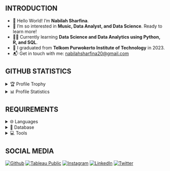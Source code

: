 ## **INTRODUCTION**
- 👋 Hello World! I’m **Nabilah Sharfina**.
- 📌 I’m so interested in **Music, Data Analyst, and Data Science**. Ready to learn more!
- 👩‍💻 Currently learning **Data Science and Data Analytics using Python, R, and SQL**.
- 🏫 I graduated from **Telkom Purwokerto Institute of Technology** in 2023.
- 📬 Get in touch with me: nabilahsharfina20@gmail.com

<!---
NabilahSharfina/NabilahSharfina is a ✨ special ✨ repository because its `README.md` (this file) appears on your GitHub profile.
You can click the Preview link to take a look at your changes.
--->

## **GITHUB STATISTICS**
<details> 
  <summary>🏆 Profile Trophy</summary>
  <br>
  
  [![NabilahSharfina's github trophy](https://github-profile-trophy.vercel.app/?username=NabilahSharfina&row=1&theme=gruvbox)](https://github.com/NabilahSharfina/github-profile-trophy)  
</details>
<details> 
  <summary>📊 Profile Statistics</summary>
  <br>
  
  ![Github stats](https://github-readme-stats.vercel.app/api?username=NabilahSharfina&show_icons=true&theme=tokyonight)

  ![Streak Stats](https://github-readme-streak-stats.herokuapp.com/?user=NabilahSharfina&theme=tokyonight)

  ![Most Used Languages](https://github-readme-stats.vercel.app/api/top-langs?username=NabilahSharfina&show_icons=true&locale=en&layout=compact&theme=tokyonight)  
</details>

## **REQUIREMENTS**  
<details> 
  <summary>🌐 Languages</summary>
  <br> 
  <a href="https://www.python.org" target="_blank"><img src="https://raw.githubusercontent.com/devicons/devicon/master/icons/python/python-original.svg" alt="python" width="40" height="40"/></a>
  <a href="https://www.r-project.org" target="_blank"><img src="https://raw.githubusercontent.com/github/explore/80688e429a7d4ef2fca1e82350fe8e3517d3494d/topics/r/r.png" alt="r" width="40" height="40"/></a>
</details>
<details> 
  <summary>💾 Database</summary>
  <br>
  <a href="https://www.mysql.com" target="_blank"><img src="https://raw.githubusercontent.com/devicons/devicon/master/icons/mysql/mysql-original-wordmark.svg" alt="MySQL" width="40" height="40"/></a>
</details>
<details> 
  <summary>💻 Tools</summary>
  <br>
  <a href="https://research.google.com/colaboratory" target="_blank"><img src="https://avatars.githubusercontent.com/u/33467679?s=200&v=4" alt="google-colab" width="40" height="40"/></a>
  <a href="https://jupyter.org" target="_blank"><img src="https://avatars.githubusercontent.com/u/7388996?s=200&v=4" alt="jupyter-notebook" width="40" height="40"/></a>
  <a href="https://code.visualstudio.com" target="_blank"><img src="https://raw.githubusercontent.com/github/explore/bbd48b997e8d0bef63f676eca4da5e1f76487b56/topics/visual-studio-code/visual-studio-code.png" alt="vscode" width="40" height="40"/></a>
  <a href="https://desktop.github.com" target="_blank"><img src="https://desktop.github.com/images/desktop-icon.svg" alt="github-desktop" width="40" height="40"/></a>
  <br>
  <a href="https://dbeaver.com" target="_blank"><img src="https://avatars.githubusercontent.com/u/34743864?s=200&v=4" alt="DBeaver" width="40" height="40"/></a>
  <a href="https://www.postgresql.org" target="_blank"><img src="https://avatars.githubusercontent.com/u/177543?s=200&v=4" alt="PostgreSQL" width="40" height="40"/></a>
  <a href="https://www.apachefriends.org/index.html" target="_blank"><img src="https://www.apachefriends.org/images/xampp-logo-ac950edf.svg" alt="xampp" width="40" height="40"/></a>
  <br>
  <a href="https://hitachivantara.okta.com/login/signout" target="_blank"><img src="https://avatars.githubusercontent.com/u/1022787?s=200&v=4" alt="Pentaho" width="40" height="40"/></a>
  <a href="https://www.tableau.com" target="_blank"><img src="https://avatars.githubusercontent.com/u/828667?s=200&v=4" alt="tableau" width="40" height="40"/></a>
  <a href="https://developers.google.com/looker-studio" target="_blank"><img src="https://encrypted-tbn0.gstatic.com/images?q=tbn:ANd9GcRPvdJlCIcqsZtEYkejcMA4NZlWVbAVpha8Ew&usqp=CAU" alt="Looker Studio" width="40" height="40"/></a>
  <br>
  <a href="https://www.notion.so" target="_blank"><img src="https://avatars.githubusercontent.com/u/4792552?s=200&v=4" alt="Notion" width="40" height="40"/></a>
  <a href="https://trello.com" target="_blank"><img src="https://avatars.githubusercontent.com/u/6181431?s=200&v=4" alt="Trello" width="40" height="40"/></a>
  <a href="https://atlassian.com" target="_blank"><img src="https://avatars.githubusercontent.com/u/168166?s=200&v=4" alt="Jira" width="40" height="40"/></a>
</details>

## **SOCIAL MEDIA**
<a href="https://github.com/NabilahSharfina" target="_blank"><img src="https://img.shields.io/badge/github-%23121011.svg?style=for-the-badge&logo=github&logoColor=white" alt="Github"></a>
<a href="https://public.tableau.com/app/profile/nabilah.sharfina" target="_blank"><img src="https://img.shields.io/badge/Tableau-E97627?style=for-the-badge&logo=Tableau&logoColor=white" alt="Tableau Public"></a>
<a href="https://www.instagram.com/nabilah.sharfina" target="_blank"><img src="https://img.shields.io/badge/Instagram-%23E4405F.svg?&style=for-the-badge&logo=instagram&logoColor=white" alt="Instagram"></a>
<a href="https://www.linkedin.com/in/nabilah-sharfina-1473a0208" target="_blank"><img src="https://img.shields.io/badge/LinkedIn-%230a66c2.svg?&style=for-the-badge&logo=linkedin&logoColor=white" alt="LinkedIn"></a>
<a href="https://www.twitter.com/NabilahSharfina" target="_blank"><img src="https://img.shields.io/badge/Twitter-%231da1f2.svg?&style=for-the-badge&logo=twitter&logoColor=white" alt="Twitter"></a>
